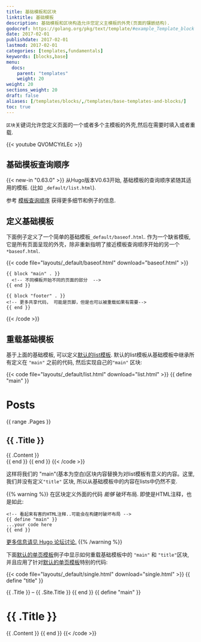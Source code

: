 ```yaml
---
title: 基础模板和区块
linktitle: 基础模板
description: 基础模板和区块构造允许您定义主模板的外壳(页面的镶嵌结构).
godocref: https://golang.org/pkg/text/template/#example_Template_block
date: 2017-02-01
publishdate: 2017-02-01
lastmod: 2017-02-01
categories: [templates,fundamentals]
keywords: [blocks,base]
menu:
  docs:
    parent: "templates"
    weight: 20
weight: 20
sections_weight: 20
draft: false
aliases: [/templates/blocks/,/templates/base-templates-and-blocks/]
toc: true
---
```


`区块`关键词允许您定义页面的一个或者多个主模板的外壳,然后在需要时填入或者重载.

{{< youtube QVOMCYitLEc >}}

## 基础模板查询顺序

{{< new-in "0.63.0" >}} 从Hugo版本V0.63开始, 基础模板的查询顺序紧随其适用的模板. (比如 `_default/list.html`).

参考 [模板查询顺序](/templates/lookup-order/) 获得更多细节和例子的信息.

## 定义基础模板

下面例子定义了一个简单的基础模板`_default/baseof.html`. 作为一个缺省模板, 它是所有页面呈现的外壳，除非重新指明了接近模板查询顺序开始的另一个`*baseof.html`.

{{< code file="layouts/_default/baseof.html" download="baseof.html" >}}
<!DOCTYPE html>
<html>
  <head>
    <meta charset="utf-8">
    <title>{{ block "title" . }}
      <!-- 区块可以包含缺省内容  -->
      {{ .Site.Title }}
    {{ end }}</title>
  </head>
  <body>
    <!-- 所有模板都分享的代码, 比如一个头部部分 -->

    {{ block "main" . }}
      <!-- 不同模板开始不同的页面的部分  -->
    {{ end }}

    {{ block "footer" . }}
    <!-- 更多共享代码， 可能是页脚，但是也可以被重载如果有需要-->
    {{ end }}
  </body>
</html>
{{< /code >}}

## 重载基础模板

基于上面的基础模板, 可以定义[默认的list模板][hugolists]. 默认的list模板从基础模板中继承所有定义在 `"main"` 之前的代码, 然后实现自己的`"main"` 区块:

{{< code file="layouts/_default/list.html" download="list.html" >}}
{{ define "main" }}
  <h1>Posts</h1>
  {{ range .Pages }}
    <article>
      <h2>{{ .Title }}</h2>
      {{ .Content }}
    </article>
  {{ end }}
{{ end }}
{{< /code >}}

这样将我们的 "main"(基本为空白)区块内容替换为对list模板有意义的内容。这里, 我们并没有定义`"title"` 区块, 所以从基础模板中的内容在lists中仍然不变.

{{% warning %}}
在区块定义外面的代码 *能够* 破坏布局. 即使是HTML注释，也是如此:

```
<!-- 看起来有害的HTML注释..可能会在构建时破坏布局 -->
{{ define "main" }}
...your code here
{{ end }}
```
[更多信息请见 Hugo 论坛讨论.](https://discourse.gohugo.io/t/baseof-html-block-templates-and-list-types-results-in-empty-pages/5612/6)
{{% /warning %}}

下面[默认的单页模板][singletemplate]例子中显示如何重载基础模板中的 `"main"` 和 `"title"`区块, 并且应用了针对[默认的单页模板][singletemplate]特别的代码:

{{< code file="layouts/_default/single.html" download="single.html" >}}
{{ define "title" }}
  <!-- 这里覆盖了 baseof.html 中的默认值 "{{.Site.Title}}"-在一开始的例子中的 -->
  {{ .Title }} &ndash; {{ .Site.Title }}
{{ end }}
{{ define "main" }}
  <h1>{{ .Title }}</h1>
  {{ .Content }}
{{ end }}
{{< /code >}}

[hugolists]: /templates/lists
[lookup]: /templates/lookup-order/
[rendering the section]: /templates/section-templates/
[singletemplate]: /templates/single-page-templates/
